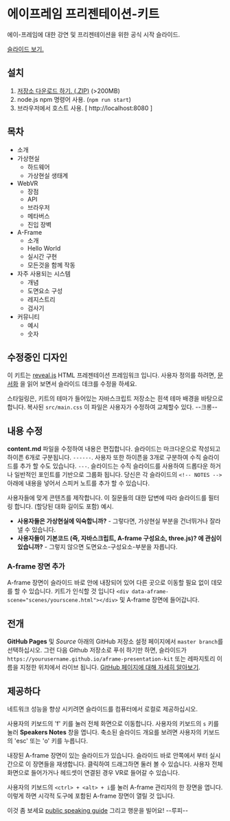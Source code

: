 # 에이프레임 프리젠테이션-키트

에이-프레임에 대한 강연 및 프리젠테이션을 위한 공식 시작 슬라이드.

[슬라이드 보기.](http://127.0.0.1:5500/index.html#/)

## 설치

1. [저장소 다운로드 하기. (.ZIP)](http://github.com/aframevr/aframe-presentation-kit/zipball/master) (>200MB)
2. node.js npm 명령어 사용. (`npm run start`)
3. 브라우저에서 호스트 사용. [ http://localhost:8080 ] 

## 목차

- 소개
- 가상현실
  - 하드웨어  
  - 가상현실 생태계
- WebVR
  - 장점
  - API
  - 브라우저
  - 메타버스
  - 진입 장벽
- A-Frame
  - 소개
  - Hello World
  - 실시간 구현
  - 모든것을 함께 작동
- 자주 사용되는 시스템
  - 개념
  - 도면요소 구성
  - 레지스트리
  - 검사기
- 커뮤니티
  - 예시
  - 숫자

## 수정중인 디자인

이 키트는 [reveal.js](https://github.com/hakimel/reveal.js/) HTML 프레젠테이션 프레임워크 입니다. 
사용자 정의를 하려면, [문서화](https://aframe.io/docs/1.2.0/components/position.html#sidebar)
을 읽어 보면서 슬라이드 데크를 수정을 하세요.

스타일링은, 키트의 테마가 들어있는 자바스크립트 저장소는 흰색 테마 배경을 바탕으로 합니다. 
복사된 `src/main.css` 이 파일은 사용자가 수정하여 교체할수 있다.
--크롱--

## 내용 수정

**content.md** 파일을 수정하여 내용은 편집합니다. 슬라이드는 마크다운으로 작성되고
하이픈 6개로 구분됩니다. `------`. 사용자 또한 하이픈을 3개로 구분하여
수직 슬라이드를 추가 할 수도 있습니다. `---`. 슬라이드는 수직 슬라이드를 사용하여
드롭다운 하거나 일반적인 포인트를 기반으로 그룹화 됩니다. 당신은 각 슬라이드의 
`<!-- NOTES -->`아래에 내용을 넣어서 스피커 노트를 추가 할 수 있습니다.

사용자들에 맞게 콘텐츠를 제작합니다. 이 질문들의 대한 답변에 따라 슬라이드를 필터링
합니다. (할당된 대화 길이도 포함) 예시.

- **사용자들은 가상현실에 익숙합니까?** - 그렇다면, 가상현실 부분을 건너뛰거나 잘라 낼 수 있습니다.
- **사용자들이 기본코드 (즉, 자바스크립트, A-frame 구성요소, three.js)? 에 관심이 있습니까?** - 그렇지 않으면 도면요소-구성요소-부분을 자릅니다.

### A-frame 장면 추가

A-frame 장면이 슬라이드 바로 안에 내장되어 있어 다른 곳으로 이동할 필요 없이
데모를 할 수 있습니다. 키트가 인식할 것 입니다 `<div
data-aframe-scene="scenes/yourscene.html"></div>` 및 A-frame 장면에 들어갑니다.

## 전개

 **GitHub Pages** 및 *Source* 아래의 GitHub 저장소 설정 페이지에서
`master branch`를 선택하십시오. 그런 다음 Github 저장소로 푸쉬 하기만 하면, 슬라이드가
`https://yourusername.github.io/aframe-presentation-kit` 또는 레파지토리 이름을
지정한 위치에서 라이브 됩니다. [GitHub 페이지에 대해 자세히
알아보기](https://github.com/blog/2228-simpler-github-pages-publishing).

## 제공하다

네트워크 성능을 향상 시키려면 슬라이드를 컴퓨터에서 로컬로 제공하십시오.

사용자의 키보드의 'f' 키를 눌러 전체 화면으로 이동합니다. 사용자의 키보드의 `s` 키를 
눌러 **Speakers Notes** 창을 엽니다. 축소된 슬라이드 개요를 보려면
사용자의 키보드의 'esc' 또는 'o' 키를 누릅니다.

내장된 A-frame 장면이 있는 슬라이드가 있습니다. 슬라이드 바로 안쪽에서 부터 실시간으로
이 장면들을 재생합니다. 클릭하여 드래그하면 둘러 볼 수 있습니다. 사용자 전체화면으로
들어가거나 헤드셋이 연결된 경우 VR로 들어갈 수 있습니다.

사용자의 키보드의 `<ctrl> + <alt> + i`를 눌러 A-frame 관리자의 한 장면을 
엽니다. 이렇게 하면 시각적 도구에 포함된 A-frame 장면이 열릴 것 입니다.

이것 좀 보세요 [public speaking guide](http://speaking.io/) 그리고 행운을 빌어요!
--루피--
